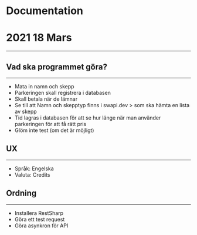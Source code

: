 # Documentation

# 2021 18 Mars
--------------

## Vad ska programmet göra?
------------------------
* Mata in namn och skepp
* Parkeringen skall registrera i databasen
* Skall betala när de lämnar
* Se till att Namn och skepptyp finns i swapi.dev > som ska hämta en lista av skepp
* Tid lagras i databasen för att se hur länge när man använder parkeringen för att få rätt pris
* Glöm inte test (om det är möjligt)

## UX
-------------------------
* Språk: Engelska
* Valuta: Credits

## Ordning
------------------------
* Installera RestSharp
* Göra ett test request
* Göra asynkron för API
